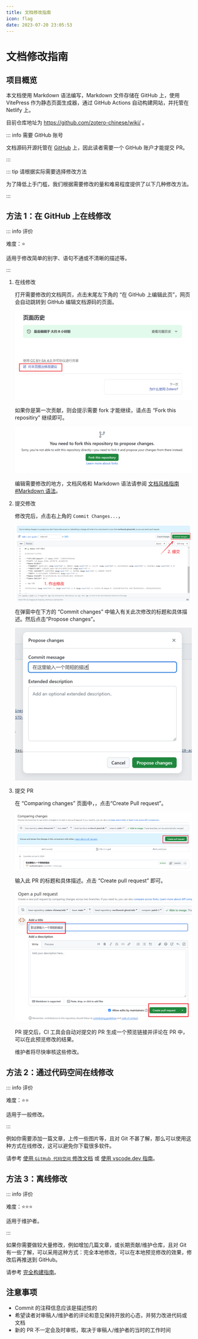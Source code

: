 ```yaml
---
title: 文档修改指南
icon: flag
date: 2023-07-20 23:05:53
---
```


# 文档修改指南

## 项目概览

本文档使用 Markdown 语法编写，Markdown 文件存储在 GitHub 上，使用 VitePress 作为静态页面生成器，通过 GitHub Actions 自动构建网站，并托管在 Netlify 上。

目前仓库地址为 <https://github.com/zotero-chinese/wiki/> 。

::: info 需要 GitHub 账号

文档源码开源托管在 [GitHub](https://github.com/) 上，因此读者需要一个 GitHub 账户才能提交 PR。

:::

::: tip 请根据实际需要选择修改方法

为了降低上手门槛，我们根据需要修改的量和难易程度提供了以下几种修改方法。

:::

## 方法 1：在 GitHub 上在线修改

::: info 评价

难度：⭐

适用于修改简单的别字、语句不通或不清晰的描述等。

:::

1. 在线修改

   打开需要修改的文档网页，点击末尾左下角的 “在 GitHub 上编辑此页”，网页会自动跳转到 GitHub 编辑文档源码的页面。

   ![点击编辑此页](../assets/images/贡献指南-点击编辑此页.png)

   如果你是第一次贡献，则会提示需要 fork 才能继续，请点击 “Fork this repositiry” 继续即可。

   ![fork仓库](../assets/images/贡献指南-fork仓库.png)

   编辑需要修改的地方，文档风格和 Markdown 语法请参阅 [文档风格指南 #Markdown 语法](markdown.md#文档语法风格)。

2. 提交修改

   修改完后，点击右上角的 `Commit Changes...`，

   ![修改内容](../assets/images/贡献指南-修改内容.png)

   在弹窗中在下方的 “Commit changes” 中输入有关此次修改的标题和具体描述。然后点击“Propose changes”。

   ![输入提交信息](../assets/images/贡献指南-输入提交信息.png)

3. 提交 PR

   在 “Comparing changes” 页面中，，点击“Create Pull request”。

   ![创建PR](../assets/images/贡献指南-创建pr2.png)

   输入此 PR 的标题和具体描述。点击 “Create pull request” 即可。

   ![创建pr详情](../assets/images/贡献指南-创建pr3.png)

   PR 提交后，CI 工具会自动对提交的 PR 生成一个预览链接并评论在 PR 中，可以在此预览修改的结果。

   维护者将尽快审核这些修改。

## 方法 2：通过代码空间在线修改 <Badge text="推荐" />

::: info 评价

难度：⭐⭐

适用于一般修改。

:::

例如你需要添加一篇文章，上传一些图片等，且对 Git 不甚了解，那么可以使用这种方式在线修改，这可以避免你下载很多软件。

请参考 [使用 `GitHub 代码空间` 修改文档](./github-codespace.md) <Badge text="推荐" /> 或 [使用 vscode.dev 指南](vscode-dev.md)。

## 方法 3：离线修改

::: info 评价

难度：⭐⭐⭐

适用于维护者。

:::

如果你需要做较大量修改，例如增加几篇文章，或长期贡献/维护仓库，且对 Git 有一些了解，可以采用这种方式：完全本地修改，可以在本地预览修改的效果，修改后再推送到 GitHub。

请参考 [完全构建指南](build.md)。

## 注意事项

- Commit 的注释信息应该是描述性的
- 希望读者对审稿人/维护者的评论和意见保持开放的心态，并努力改进代码或文档
- 新的 PR 不一定会及时审核，取决于审稿人/维护者的当时的工作时间

